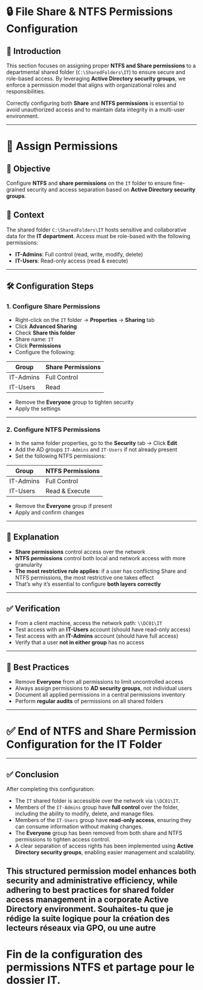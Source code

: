 # 🔒 File Share & NTFS Permissions Configuration

## 📝 Introduction

This section focuses on assigning proper **NTFS and Share permissions** to a departmental shared folder (`C:\SharedFolders\IT`) to ensure secure and role-based access. By leveraging **Active Directory security groups**, we enforce a permission model that aligns with organizational roles and responsibilities.

Correctly configuring both **Share** and **NTFS permissions** is essential to avoid unauthorized access and to maintain data integrity in a multi-user environment.

---

# 🔴 Assign Permissions

## 🎯 Objective  
Configure **NTFS** and **share permissions** on the `IT` folder to ensure fine-grained security and access separation based on **Active Directory security groups**.

## 📁 Context  
The shared folder `C:\SharedFolders\IT` hosts sensitive and collaborative data for the **IT department**. Access must be role-based with the following permissions:

- **IT-Admins**: Full control (read, write, modify, delete)  
- **IT-Users**: Read-only access (read & execute)

---

## 🛠️ Configuration Steps

### 1. Configure Share Permissions

- Right-click on the `IT` folder → **Properties** → **Sharing** tab  
- Click **Advanced Sharing**  
- Check **Share this folder**  
- Share name: `IT`  
- Click **Permissions**  
- Configure the following:

| Group       | Share Permissions |
|-------------|-------------------|
| IT-Admins   | Full Control       |
| IT-Users    | Read              |

- Remove the **Everyone** group to tighten security  
- Apply the settings

---

### 2. Configure NTFS Permissions

- In the same folder properties, go to the **Security** tab → Click **Edit**  
- Add the AD groups `IT-Admins` and `IT-Users` if not already present  
- Set the following NTFS permissions:

| Group       | NTFS Permissions         |
|-------------|--------------------------|
| IT-Admins   | Full Control             |
| IT-Users    | Read & Execute           |

- Remove the **Everyone** group if present  
- Apply and confirm changes

---

## 🔐 Explanation

- **Share permissions** control access over the network  
- **NTFS permissions** control both local and network access with more granularity  
- **The most restrictive rule applies**: if a user has conflicting Share and NTFS permissions, the most restrictive one takes effect  
- That’s why it’s essential to configure **both layers correctly**

---

## ✅ Verification

- From a client machine, access the network path: `\\DC01\IT`  
- Test access with an **IT-Users** account (should have read-only access)  
- Test access with an **IT-Admins** account (should have full access)  
- Verify that a user **not in either group** has no access

---

## 🧠 Best Practices

- Remove **Everyone** from all permissions to limit uncontrolled access  
- Always assign permissions to **AD security groups**, not individual users  
- Document all applied permissions in a central permissions inventory  
- Perform **regular audits** of permissions on all shared folders

---

# ✅ End of NTFS and Share Permission Configuration for the IT Folder
---

## ✅ Conclusion

After completing this configuration:

- The `IT` shared folder is accessible over the network via `\\DC01\IT`.
- Members of the `IT-Admins` group have **full control** over the folder, including the ability to modify, delete, and manage files.
- Members of the `IT-Users` group have **read-only access**, ensuring they can consume information without making changes.
- The **Everyone** group has been removed from both share and NTFS permissions to tighten access control.
- A clear separation of access rights has been implemented using **Active Directory security groups**, enabling easier management and scalability.

This structured permission model enhances both **security** and **administrative efficiency**, while adhering to best practices for shared folder access management in a corporate Active Directory environment.
Souhaites-tu que je rédige la suite logique pour la création des lecteurs réseaux via GPO, ou une autre
---

# Fin de la configuration des permissions NTFS et partage pour le dossier IT.
